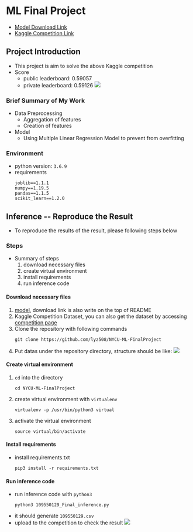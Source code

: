 # ML Final Project
- [Model Download Link](https://drive.google.com/file/d/1w2nkK2jngo0MQT92QuAgzX3ZN5pjwPpy/view?usp=sharing)
- [Kaggle Competition Link](https://www.kaggle.com/competitions/tabular-playground-series-aug-2022/leaderboard)

## Project Introduction
- This project is aim to solve the above Kaggle competition
- Score
    - public leaderboard: 0.59057
    - private leaderboard: 0.59126
    ![](https://hedgedoc.linyz.org/uploads/134ea281-45df-4b31-9085-9b2da049523a.png)


### Brief Summary of My Work
- Data Preprocessing
    - Aggregation of features
    - Creation of features
- Model
    - Using Multiple Linear Regression Model to prevent from overfitting

### Environment
- python version: `3.6.9`
- requirements
    ```
    joblib==1.1.1
    numpy==1.19.5
    pandas==1.1.5
    scikit_learn==1.2.0
    ```

## Inference -- Reproduce the Result
- To reproduce the results of the result, please following steps below

### Steps
- Summary of steps
    1. download necessary files
    2. create virtual environment
    3. install requirements
    4. run inference code
#### Download necessary files
1. [model](https://drive.google.com/file/d/1w2nkK2jngo0MQT92QuAgzX3ZN5pjwPpy/view?usp=sharing), download link is also write on the top of README
2. Kaggle Competition Dataset, you can also get the dataset by accessing [competition page](https://www.kaggle.com/competitions/tabular-playground-series-aug-2022/leaderboard)
3. Clone the repository with following commands
    ```
    git clone https://github.com/lyz508/NYCU-ML-FinalProject
    ```
4. Put datas under the repository directory, structure should be like:
    ![](https://hedgedoc.linyz.org/uploads/69ef8e27-2f2e-43dd-b63c-83fc8647e2dd.png)
    
#### Create virtual environment
1. `cd` into the directory
    ```
    cd NYCU-ML-FinalProject
    ```
2. create virtual environment with `virtualenv`
    ```
    virtualenv -p /usr/bin/python3 virtual
    ```
3. activate the virtual environment
    ```
    source virtual/bin/activate
    ```

#### Install requirements
- install requirements.txt
    ```
    pip3 install -r requirements.txt
    ```

#### Run inference code
- run inference code with `python3`
    ```
    python3 109550129_Final_inference.py
    ```
- it should generate `109550129.csv`
- upload to the competition to check the result
    ![](https://hedgedoc.linyz.org/uploads/d2c672b2-2c69-4230-bbb4-e000d1a06d83.png)